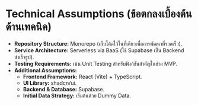 # Technical Assumptions (ข้อตกลงเบื้องต้นด้านเทคนิค)

* **Repository Structure:** Monorepo (เก็บโค้ดไว้ในที่เดียวเพื่อการพัฒนาที่รวดเร็ว).
* **Service Architecture:** Serverless via BaaS (ใช้ Supabase เป็น Backend สำเร็จรูป).
* **Testing Requirements:** เน้น Unit Testing สำหรับฟังก์ชันสำคัญในช่วง MVP.
* **Additional Assumptions:**
    * **Frontend Framework:** React (Vite) + TypeScript.
    * **UI Library:** shadcn/ui.
    * **Backend & Database:** Supabase.
    * **Initial Data Strategy:** เริ่มต้นด้วย Dummy Data.